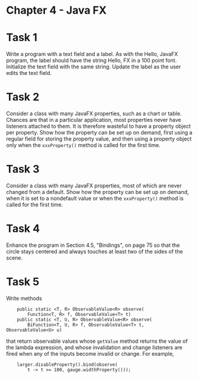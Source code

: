 # Chapter 4 - Java FX

# Task 1
Write a program with a text field and a label. As with the Hello, JavaFX program, the label should have the string 
Hello, FX in a 100 point font. Initialize the text field with the same string. Update the label as the user edits the 
text field.

# Task 2
Consider a class with many JavaFX properties, such as a chart or table. Chances are that in a particular application, 
most properties never have listeners attached to them. It is therefore wasteful to have a property object per property. 
Show how the property can be set up on demand, first using a regular field for storing the property value, and then 
using a property object only when the `xxxProperty()` method is called for the first time.

# Task 3
Consider a class with many JavaFX properties, most of which are never changed from a default. Show how the property can 
be set up on demand, when it is set to a nondefault value or when the `xxxProperty()` method is called for the first 
time.

# Task 4
Enhance the program in Section 4.5, "Bindings", on page 75 so that the circle stays centered and always touches at 
least two of the sides of the scene.

# Task 5
Write methods
```
    public static <T, R> ObservableValue<R> observe(
        Function<T, R> f, ObservableValue<T> t)
    public static <T, U, R> ObservableValue<R> observe(
        BiFunction<T, U, R> f, ObservableValue<T> t, ObservableValue<U> u)
```
that return observable values whose `getValue` method returns the value of the lambda expression, and whose 
invalidation and change listeners are fired when any of the inputs become invalid or change. For example,
```
    larger.disableProperty().bind(observe(
        t -> t >= 100, gauge.widthProperty()));
```